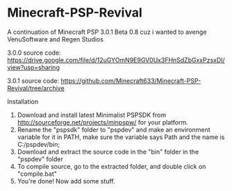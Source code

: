 # Minecraft-PSP-Revival
A continuation of Minecraft PSP 3.0.1 Beta 0.8 cuz i wanted to avenge VenuSoftware and Regen Studios

3.0.0 source code: https://drive.google.com/file/d/12uGYOmN9E9GV0Ux3FHnSdZbGxxPzsxDI/view?usp=sharing

3.0.1 source code: https://github.com/Minecraft633/Minecraft-PSP-Revival/tree/archive

Installation

1. Download and install latest Minimalist PSPSDK from http://sourceforge.net/projects/minpspw/ for your platform.
2. Rename the "pspsdk" folder to "pspdev" and make an environment variable for it in PATH, make sure the variable says Path and the name is C:/pspdev/bin;
3. Download and extract the source code in the "bin" folder in the "pspdev" folder
4. To compile source, go to the extracted folder, and double click on "compile.bat"
5. You're done! Now add some stuff.
